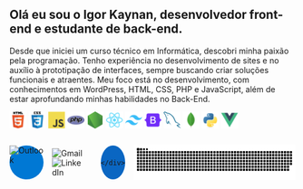 ## Olá eu sou o Igor Kaynan, desenvolvedor front-end e estudante de back-end.

Desde que iniciei um curso técnico em Informática, descobri minha paixão pela programação. Tenho experiência no desenvolvimento de sites e no auxílio à prototipação de interfaces, sempre buscando criar soluções funcionais e atraentes. Meu foco está no desenvolvimento, com conhecimentos em WordPress, HTML, CSS, PHP e JavaScript, além de estar aprofundando minhas habilidades no Back-End.

<div style="display: inline_block">
  <img align="center" alt="Igor-HTML" height="30" width="30" src="https://raw.githubusercontent.com/devicons/devicon/master/icons/html5/html5-original-wordmark.svg">
  <img align="center" alt="Igor-CSS" height="30" width="30" src="https://raw.githubusercontent.com/devicons/devicon/master/icons/css3/css3-original-wordmark.svg">
  <img align="center" alt="Igor-JS" height="30" width="30" src="https://raw.githubusercontent.com/devicons/devicon/master/icons/javascript/javascript-original.svg">
  <img align="center" alt="Igor-PHP" height="30" width="30" src="https://raw.githubusercontent.com/devicons/devicon/master/icons/php/php-original.svg">
  <img align="center" alt="Igor-NodeJS" height="30" width="30" src="https://raw.githubusercontent.com/devicons/devicon/master/icons/nodejs/nodejs-original.svg">
  <img align="center" alt="Igor-React" height="30" width="30" src="https://raw.githubusercontent.com/devicons/devicon/master/icons/react/react-original.svg">
  <img align="center" alt="Igor-Tailwind" height="30" width="30" src="https://raw.githubusercontent.com/devicons/devicon/master/icons/tailwindcss/tailwindcss-original.svg">
  <img align="center" alt="Igor-Bootstrap" height="30" width="30" src="https://raw.githubusercontent.com/devicons/devicon/master/icons/bootstrap/bootstrap-plain.svg">
  <img align="center" alt="Igor-MySQL" height="30" width="30" src="https://raw.githubusercontent.com/devicons/devicon/master/icons/mysql/mysql-original.svg">
  <img align="center" alt="Igor-MongoDB" height="30" width="30" src="https://raw.githubusercontent.com/devicons/devicon/master/icons/mongodb/mongodb-original.svg">
  <img align="center" alt="Igor-Python" height="30" width="30" src="https://raw.githubusercontent.com/devicons/devicon/master/icons/python/python-original.svg">
  <img align="center" alt="Igor-Vue" height="30" width="30" src="https://raw.githubusercontent.com/devicons/devicon/master/icons/vuejs/vuejs-original.svg">
</div>

 
  ##

  <!-- Contêiner principal com alinhamento horizontal -->
<div style="display: flex; flex-direction: row; gap: 15px; align-items: center; justify-content: center;">

  <!-- Outlook -->
  <a href="mailto:igor_kaynan@hotmail.com" target="_blank" style="text-decoration: none;">
    <div style="width: 60px; height: 60px; border-radius: 50%; background-color: #0078D4;">
      <img src="https://cdn-icons-png.flaticon.com/512/732/732223.png" alt="Outlook" style="width: 30px; height: 30px;">
    </div>
  </a>

  <!-- Gmail -->
  <a href="mailto:kaynannerd@gmail.com" style="text-decoration: none;">
    <div>
      <img src="https://cdn-icons-png.flaticon.com/512/732/732200.png" alt="Gmail" style="width: 30px; height: 30px;">
      <img src="https://cdn-icons-png.flaticon.com/512/145/145807.png" alt="LinkedIn" style="width: 30px; height: 30px;">
    </div>
  </a>

  <!-- LinkedIn -->
  <a href="https://www.linkedin.com/in/igor-kaynan-983155320/" target="_blank" style="text-decoration: none;">
    <div style="width: 60px; height: 60px; border-radius: 50%; background-color: #0A66C2; display: flex; align-items: center; justify-content: center;">
      
    </div>
  </a>

</div>


<picture align="center">
  <source media="(prefers-color-scheme: light)" srcset="https://raw.githubusercontent.com/mari4souza/mari4souza/output/github-contribution-grid-snake-dark.svg">
  <source media="(prefers-color-scheme: blue)" srcset="https://raw.githubusercontent.com/mari4souza/mari4souza/output/github-contribution-grid-snake-dark.svg">
  <img align="center" alt="github contribution grid snake animation" src="https://raw.githubusercontent.com/mari4souza/mari4souza/output/github-contribution-grid-snake.svg">
</picture>
